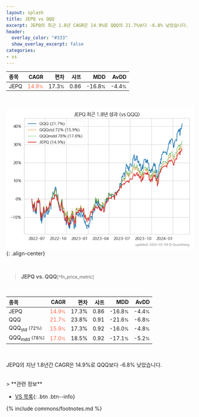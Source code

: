```yaml
---
layout: splash
title: JEPQ vs QQQ
excerpt: JEPQ의 최근 1.8년 CAGR은 14.9%로 QQQ의 21.7%보다 -6.8% 낮았습니다.
header:
  overlay_color: "#333"
  show_overlay_excerpt: false
categories:
- vs
---
```


| **종목** | **CAGR** | **편차** | **샤프** | **MDD** | **AvDD** |
| :------------ | ------: | -----------: | -------: | ------: | -------: |
| JEPQ | <span style="color: tomato">14.9<small>%</small></span> | 17.3<small>%</small> | 0.86 | -16.8<small>%</small> | -4.4<small>%</small> |

<!-- more -->

<br>

![JEPQ](/lev/images/jepq-qqq.png){: .align-center}

<br>

> **JEPQ vs. QQQ**<small>[^fn_price_metric]</small>


<br>

| **종목** | **CAGR** | **편차** | **샤프** | **MDD** | **AvDD** |
| :------------ | ------: | -----------: | -------: | ------: | -------: |
| JEPQ | <span style="color: tomato">14.9<small>%</small></span> | 17.3% | 0.86 | -16.8<small>%</small> | -4.4<small>%</small> |
| QQQ | <span style="color: tomato">21.7<small>%</small></span> | 23.8% | 0.91 | -21.6<small>%</small> | -6.8<small>%</small> |
| QQQ<sub>std</sub> <small>(72%)</small> | <span style="color: tomato">15.9<small>%</small></span> | 17.3% | 0.92 | -16.0<small>%</small> | -4.8<small>%</small> |
| QQQ<sub>mdd</sub> <small>(78%)</small> | <span style="color: tomato">17.0<small>%</small></span> | 18.5% | 0.92 | -17.1<small>%</small> | -5.2<small>%</small> |

<br>

JEPQ의 지난 1.8년간 CAGR은 14.9%로 QQQ보다 -6.8% 낮았습니다.

<br>
> **관련 정보**

- [VS 목록](/vs/){: .btn .btn--info}

{% include commons/footnotes.md %}